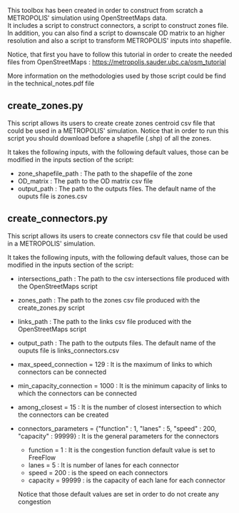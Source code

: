 This toolbox has been created in order to construct from scratch a METROPOLIS' simulation using OpenStreetMaps data.  
It includes a script to construct connectors, a script to construct zones file. 
In addition, you can also find a script to downscale OD matrix to an higher resolution and also a script to transform METROPOLIS' inputs into shapefile. 

Notice, that first you have to follow this tutorial in order to create the needed files from OpenStreetMaps : https://metropolis.sauder.ubc.ca/osm_tutorial

More information on the methodologies used by those script could be find in the technical_notes.pdf file

## create_zones.py

This script allows its users to create create zones centroid csv file that could be used in a METROPOLIS' simulation. Notice that in order to run this script you should download before a shapefile (.shp) of all the zones.  

It takes the following inputs, with the following default values, those can be modified in the inputs section of the script:

  - zone_shapefile_path : The path to the shapefile of the zone
  - OD_matrix : The path to the OD matrix csv file
  - output_path : The path to the outputs files. The default name of the ouputs file is zones.csv

## create_connectors.py 

This script allows its users to create connectors csv file that could be used in a METROPOLIS' simulation. 

It takes the following inputs, with the following default values, those can be modified in the inputs section of the script:

  - intersections_path : The path to the csv intersections file produced with the OpenStreetMaps script 
  - zones_path : The path to the zones csv file produced with the create_zones.py script 
  - links_path : The path to the links csv file produced with the OpenStreetMaps script
  - output_path : The path to the outputs files. The default name of the ouputs file is links_connectors.csv
  - max_speed_connection = 129 : It is the maximum of links to which connectors can be connected
  - min_capacity_connection = 1000 : It is the minimum capacity of links to which the connectors can be connected
  - among_closest = 15 : It is the number of closest intersection to which the connectors can be created
  - connectors_parameters = {"function" : 1, "lanes" : 5, "speed" : 200, "capacity" : 99999} : It is the general parameters for the connectors
    - function = 1 : It is the congestion function default value is set to FreeFlow
    - lanes = 5 : It is number of lanes for each connector
    - speed = 200 : is the speed on each connectors 
    - capacity = 99999 : is the capacity of each lane for each connector
    
    Notice that those default values are set in order to do not create any congestion
